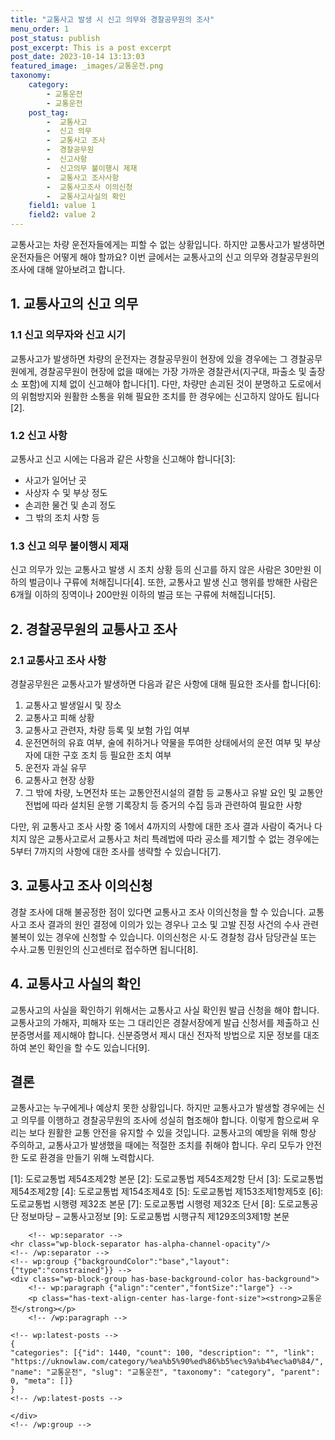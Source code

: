 ```yaml
---
title: "교통사고 발생 시 신고 의무와 경찰공무원의 조사"
menu_order: 1
post_status: publish
post_excerpt: This is a post excerpt
post_date: 2023-10-14 13:13:03
featured_image: _images/교통운전.png
taxonomy:
    category:
        - 교통운전
        - 교통운전
    post_tag:
        -  교통사고
        -  신고 의무
        -  교통사고 조사
        -  경찰공무원
        -  신고사항
        -  신고의무 불이행시 제재
        -  교통사고 조사사항
        -  교통사고조사 이의신청
        -  교통사고사실의 확인
    field1: value 1
    field2: value 2
---
```




교통사고는 차량 운전자들에게는 피할 수 없는 상황입니다. 하지만 교통사고가 발생하면 운전자들은 어떻게 해야 할까요? 이번 글에서는 교통사고의 신고 의무와 경찰공무원의 조사에 대해 알아보려고 합니다.

## 1. 교통사고의 신고 의무

### 1.1 신고 의무자와 신고 시기

교통사고가 발생하면 차량의 운전자는 경찰공무원이 현장에 있을 경우에는 그 경찰공무원에게, 경찰공무원이 현장에 없을 때에는 가장 가까운 경찰관서(지구대, 파출소 및 출장소 포함)에 지체 없이 신고해야 합니다[1]. 다만, 차량만 손괴된 것이 분명하고 도로에서의 위험방지와 원활한 소통을 위해 필요한 조치를 한 경우에는 신고하지 않아도 됩니다[2].

### 1.2 신고 사항

교통사고 신고 시에는 다음과 같은 사항을 신고해야 합니다[3]:
- 사고가 일어난 곳
- 사상자 수 및 부상 정도
- 손괴한 물건 및 손괴 정도
- 그 밖의 조치 사항 등

### 1.3 신고 의무 불이행시 제재

신고 의무가 있는 교통사고 발생 시 조치 상황 등의 신고를 하지 않은 사람은 30만원 이하의 벌금이나 구류에 처해집니다[4]. 또한, 교통사고 발생 신고 행위를 방해한 사람은 6개월 이하의 징역이나 200만원 이하의 벌금 또는 구류에 처해집니다[5].

## 2. 경찰공무원의 교통사고 조사

### 2.1 교통사고 조사 사항

경찰공무원은 교통사고가 발생하면 다음과 같은 사항에 대해 필요한 조사를 합니다[6]:
1. 교통사고 발생일시 및 장소
2. 교통사고 피해 상황
3. 교통사고 관련자, 차량 등록 및 보험 가입 여부
4. 운전면허의 유효 여부, 술에 취하거나 약물을 투여한 상태에서의 운전 여부 및 부상자에 대한 구호 조치 등 필요한 조치 여부
5. 운전자 과실 유무
6. 교통사고 현장 상황
7. 그 밖에 차량, 노면전차 또는 교통안전시설의 결함 등 교통사고 유발 요인 및 교통안전법에 따라 설치된 운행 기록장치 등 증거의 수집 등과 관련하여 필요한 사항

다만, 위 교통사고 조사 사항 중 1에서 4까지의 사항에 대한 조사 결과 사람이 죽거나 다치지 않은 교통사고로서 교통사고 처리 특례법에 따라 공소를 제기할 수 없는 경우에는 5부터 7까지의 사항에 대한 조사를 생략할 수 있습니다[7].

## 3. 교통사고 조사 이의신청

경찰 조사에 대해 불공정한 점이 있다면 교통사고 조사 이의신청을 할 수 있습니다. 교통사고 조사 결과의 원인 결정에 이의가 있는 경우나 고소 및 고발 진정 사건의 수사 관련 불복이 있는 경우에 신청할 수 있습니다. 이의신청은 시·도 경찰청 감사 담당관실 또는 수사.교통 민원인의 신고센터로 접수하면 됩니다[8].

## 4. 교통사고 사실의 확인

교통사고의 사실을 확인하기 위해서는 교통사고 사실 확인원 발급 신청을 해야 합니다. 교통사고의 가해자, 피해자 또는 그 대리인은 경찰서장에게 발급 신청서를 제출하고 신분증명서를 제시해야 합니다. 신분증명서 제시 대신 전자적 방법으로 지문 정보를 대조하여 본인 확인을 할 수도 있습니다[9].

## 결론

교통사고는 누구에게나 예상치 못한 상황입니다. 하지만 교통사고가 발생할 경우에는 신고 의무를 이행하고 경찰공무원의 조사에 성실히 협조해야 합니다. 이렇게 함으로써 우리는 보다 원활한 교통 안전을 유지할 수 있을 것입니다. 교통사고의 예방을 위해 항상 주의하고, 교통사고가 발생했을 때에는 적절한 조치를 취해야 합니다. 우리 모두가 안전한 도로 환경을 만들기 위해 노력합시다.

[1]: 도로교통법 제54조제2항 본문
[2]: 도로교통법 제54조제2항 단서
[3]: 도로교통법 제54조제2항
[4]: 도로교통법 제154조제4호
[5]: 도로교통법 제153조제1항제5호
[6]: 도로교통법 시행령 제32조 본문
[7]: 도로교통법 시행령 제32조 단서
[8]: 도로교통공단 정보마당 – 교통사고정보
[9]: 도로교통법 시행규칙 제129조의3제1항 본문


        <!-- wp:separator -->
    <hr class="wp-block-separator has-alpha-channel-opacity"/>
    <!-- /wp:separator -->
    <!-- wp:group {"backgroundColor":"base","layout":{"type":"constrained"}} -->
    <div class="wp-block-group has-base-background-color has-background">
        <!-- wp:paragraph {"align":"center","fontSize":"large"} -->
        <p class="has-text-align-center has-large-font-size"><strong>교통운전</strong></p>
        <!-- /wp:paragraph -->
        
    <!-- wp:latest-posts -->
    {
    "categories": [{"id": 1440, "count": 100, "description": "", "link": "https://uknowlaw.com/category/%ea%b5%90%ed%86%b5%ec%9a%b4%ec%a0%84/", "name": "교통운전", "slug": "교통운전", "taxonomy": "category", "parent": 0, "meta": []}
    }
    <!-- /wp:latest-posts -->
    
    </div>
    <!-- /wp:group -->
    